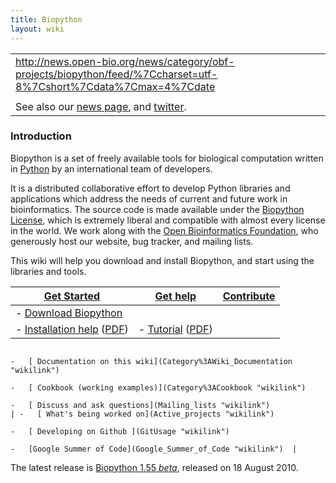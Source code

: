```yaml
---
title: Biopython
layout: wiki
---
```


|                                                                                                                                |
|--------------------------------------------------------------------------------------------------------------------------------|
| <rss><http://news.open-bio.org/news/category/obf-projects/biopython/feed/%7Ccharset=utf-8%7Cshort%7Cdata%7Cmax=4%7Cdate></rss> |
|                                                                                                                                |
| See also our [news page](News "wikilink"), and [twitter](http://twitter.com/biopython).                                        |

### Introduction

Biopython is a set of freely available tools for biological computation
written in [Python](http://www.python.org) by an international team of
developers.

It is a distributed collaborative effort to develop Python libraries and
applications which address the needs of current and future work in
bioinformatics. The source code is made available under the [Biopython
License](http://www.biopython.org/DIST/LICENSE), which is extremely
liberal and compatible with almost every license in the world. We work
along with the [Open Bioinformatics Foundation](http://open-bio.org),
who generously host our website, bug tracker, and mailing lists.

This wiki will help you download and install Biopython, and start using
the libraries and tools.

| [Get Started](Getting_Started "wikilink")                                                                                                          | [ Get help](Documentation "wikilink")                                                                                               | [ Contribute](Contributing "wikilink")                        |
|----------------------------------------------------------------------------------------------------------------------------------------------------|-------------------------------------------------------------------------------------------------------------------------------------|---------------------------------------------------------------|
| -   [ Download Biopython](Download "wikilink")                                                                                                     
 -   [Installation help](http://biopython.org/DIST/docs/install/Installation.html) ([PDF](http://biopython.org/DIST/docs/install/Installation.pdf))  | -   [Tutorial](http://biopython.org/DIST/docs/tutorial/Tutorial.html) ([PDF](http://biopython.org/DIST/docs/tutorial/Tutorial.pdf)) 
                                                                                                                                                      -   [ Documentation on this wiki](Category%3AWiki_Documentation "wikilink")                                                          
                                                                                                                                                      -   [ Cookbook (working examples)](Category%3ACookbook "wikilink")                                                                   
                                                                                                                                                      -   [ Discuss and ask questions](Mailing_lists "wikilink")                                                                           | -   [ What's being worked on](Active_projects "wikilink")     
                                                                                                                                                                                                                                                                                            -   [ Developing on Github ](GitUsage "wikilink")              
                                                                                                                                                                                                                                                                                            -   [Google Summer of Code](Google_Summer_of_Code "wikilink")  |

The latest release is [Biopython 1.55 *beta*](Download "wikilink"),
released on 18 August 2010.
